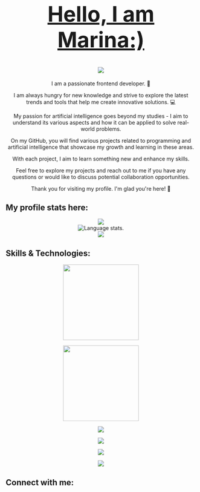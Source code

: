 
<div align="center">
  <h1>
    <a href="https://github.com/MarinaShustrova">
      <h1> Hello, I am Marina:) </h1>
      <img src="https://images.unsplash.com/photo-1526040652367-ac003a0475fe?auto=format&fit=crop&q=80&w=1770&ixlib=rb-4.0.3&ixid=M3wxMjA3fDB8MHxwaG90by1wYWdlfHx8fGVufDB8fHx8fA%3D%3D">
    </a>
  </h1>
</div>


<p align="center">
I am a passionate frontend developer. 🧠
</p>
<p align="center">
I am always hungry for new knowledge and strive to explore the latest trends and tools that help me create innovative solutions. 💻
</p>
<p align="center">
My passion for artificial intelligence goes beyond my studies - I aim to understand its various aspects and how it can be applied to solve real-world problems.
</p>

<p align="center">
On my GitHub, you will find various projects related to programming and artificial intelligence that showcase my growth and learning in these areas. 
</p>
<p align="center">
With each project, I aim to learn something new and enhance my skills.
</p>
<p align="center">
Feel free to explore my projects and reach out to me if you have any questions or would like to discuss potential collaboration opportunities.
</p>
<p align="center">
Thank you for visiting my profile. I'm glad you're here! 🎉
</p>
 
## **My profile stats here:**

<div align="center">
  <a href="https://github.com/MarinaShustrova">
    <img src="http://github-profile-summary-cards.vercel.app/api/cards/profile-details?username=MarinaShustrova&theme=slateorange" />
  </a>
  </div>

<div align="center">
  <img src="https://github-readme-stats.vercel.app/api/top-langs/?username=MarinaShustrova&langs_count=8&theme=great-gatsby" alt="Language stats.">
</div>

<div align="center">
  <a href="https://github.com/MarinaShustrova">
    <img src="https://github-readme-streak-stats.herokuapp.com?user=MarinaShustrova&theme=rising-sun&hide_border=true&exclude_days=Sun" />
  </a>
  
</div>
  

## **Skills & Technologies:**

<div align="center">
  <p align="center">
    <img src="https://count.getloli.com/get/@MarinaShustrova.github.readme" width="200"/>
  </p>
</div>

<div align="center">
  <p align="center">
    <img src="https://media.giphy.com/media/QssGEmpkyEOhBCb7e1/giphy.gif" width="200"/>
  </p>
</div>

<div align="center">
  <p align="center">
  <a href="https://github.com/MarinaShustrova">
    <img src="https://img.shields.io/badge/Languages:-orange" />
  </a>
</p>
</div>

<div align="center">
  <p align="center">
  <a href="https://github.com/MarinaShustrova?tab=repositories">
    <img src="https://skillicons.dev/icons?i=css,html,js" />
  </a>
</p>
</div>

<div align="center">
  <p align="center">
  <a href="https://github.com/MarinaShustrova">
    <img src="https://img.shields.io/badge/Development:-orange" />
  </a>
</p>
</div>

<div align="center">
  <p align="center">
  <a href="https://github.com/MarinaShustrova?tab=repositories">
    <img src="https://skillicons.dev/icons?i=git,visualstudio,vscode,idea" /> 
  </a>
</p>
</div>

## **Connect with me:**








